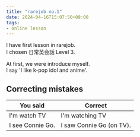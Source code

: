 ```yaml
---
title: "rarejob no.1"
date: 2024-04-16T15:07:50+09:00
tags:
- online lesson
---
```



I have first lesson in rarejob.  
I chosen 日常英会話 Level 3.

At first, we were introduce myself.  
I say 'I like k-pop idol and anime'.

## Correcting mistakes

| You said              | Correct                     |
|-----------------------|-----------------------------|
| I'm watch TV          | I'm watching TV             |
| I see Connie Go.      | I saw Connie Go (on TV).    |
